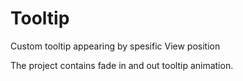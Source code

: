 # Tooltip
Custom tooltip appearing by spesific View position

The project contains fade in and out tooltip animation.
